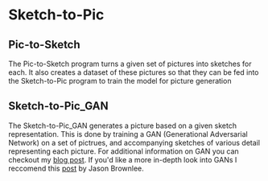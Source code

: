 # Sketch-to-Pic

## Pic-to-Sketch
The Pic-to-Sketch program turns a given set of pictures into sketches for each. It also creates a dataset of these pictures so that they can be fed into the Sketch-to-Pic program to train the model for picture generation

## Sketch-to-Pic_GAN
The Sketch-to-Pic_GAN generates a picture based on a given sketch representation. This is done by training a GAN (Generational Adversarial Network) on a set of pictrues, and accompanying sketches of various detail representing each picture. For additional information on GAN you can checkout my [blog post](https://ngeiger4.wixsite.com/ai-in-policing/post/to-gan-or-not-to-gan). If you'd like a more in-depth look into GANs I reccomend this [post](https://machinelearningmastery.com/what-are-generative-adversarial-networks-gans/) by Jason Brownlee.

